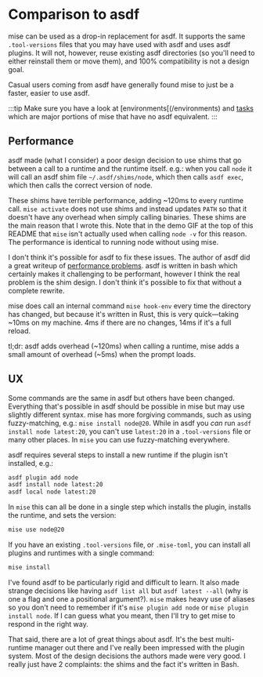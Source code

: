 # Comparison to asdf

mise can be used as a drop-in replacement for asdf. It supports the same `.tool-versions` files that
you may have used with asdf and uses asdf plugins. It will not, however, reuse existing asdf directories
(so you'll need to either reinstall them or move them), and 100% compatibility is not a design goal.

Casual users coming from asdf have generally found mise to just be a faster, easier to use asdf.

:::tip
Make sure you have a look at [environments[(/environments) and [tasks](/tasks/) which
are major portions of mise that have no asdf equivalent.
:::

## Performance

asdf made (what I consider) a poor design decision to use shims that go between a call to a runtime
and the runtime itself. e.g.: when you call `node` it will call an asdf shim file `~/.asdf/shims/node`,
which then calls `asdf exec`, which then calls the correct version of node.

These shims have terrible performance, adding ~120ms to every runtime call. `mise activate` does not use shims and instead
updates `PATH` so that it doesn't have any overhead when simply calling binaries. These shims are the main reason that I wrote this. Note that in the demo GIF at the top of this README
that `mise` isn't actually used when calling `node -v` for this reason. The performance is
identical to running node without using mise.

I don't think it's possible for asdf to fix these issues. The author of asdf did a great writeup
of [performance problems](https://stratus3d.com/blog/2022/08/11/asdf-performance/). asdf is written
in bash which certainly makes it challenging to be performant, however I think the real problem is the
shim design. I don't think it's possible to fix that without a complete rewrite.

mise does call an internal command `mise hook-env` every time the directory has changed, but because
it's written in Rust, this is very quick—taking ~10ms on my machine. 4ms if there are no changes, 14ms if it's
a full reload.

tl;dr: asdf adds overhead (~120ms) when calling a runtime, mise adds a small amount of overhead (~5ms)
when the prompt loads.

## UX

Some commands are the same in asdf but others have been changed. Everything that's possible
in asdf should be possible in mise but may use slightly different syntax. mise has more forgiving commands,
such as using fuzzy-matching, e.g.: `mise install node@20`. While in asdf you _can_ run
`asdf install node latest:20`, you can't use `latest:20` in a `.tool-versions` file or many other places.
In `mise` you can use fuzzy-matching everywhere.

asdf requires several steps to install a new runtime if the plugin isn't installed, e.g.:

```sh
asdf plugin add node
asdf install node latest:20
asdf local node latest:20
```

In `mise` this can all be done in a single step which installs the plugin, installs the runtime,
and sets the version:

```sh
mise use node@20
```

If you have an existing `.tool-versions` file, or `.mise-toml`, you can install all plugins
and runtimes with a single command:

```sh
mise install
```

I've found asdf to be particularly rigid and difficult to learn. It also made strange decisions like
having `asdf list all` but `asdf latest --all` (why is one a flag and one a positional argument?).
`mise` makes heavy use of aliases so you don't need to remember if it's `mise plugin add node` or
`mise plugin install node`. If I can guess what you meant, then I'll try to get mise to respond
in the right way.

That said, there are a lot of great things about asdf. It's the best multi-runtime manager out there
and I've really been impressed with the plugin system. Most of the design decisions the authors made
were very good. I really just have 2 complaints: the shims and the fact it's written in Bash.
